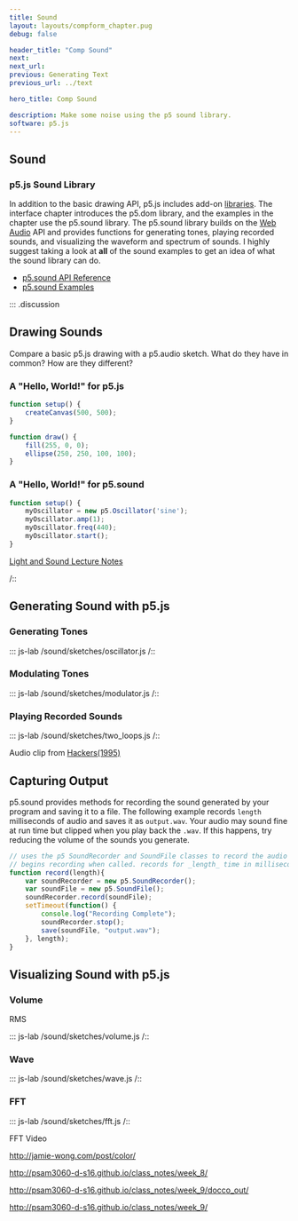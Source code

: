 ```yaml
---
title: Sound
layout: layouts/compform_chapter.pug
debug: false

header_title: "Comp Sound"
next: 
next_url: 
previous: Generating Text
previous_url: ../text

hero_title: Comp Sound

description: Make some noise using the p5 sound library.
software: p5.js
---
```


## Sound


### p5.js Sound Library

In addition to the basic drawing API, p5.js includes add-on [libraries](https://p5js.org/libraries/). The interface chapter introduces the p5.dom library, and the examples in the chapter use the p5.sound library. The p5.sound library builds on the [Web Audio](https://developer.mozilla.org/en-US/docs/Web/API/Web_Audio_API) API and provides functions for generating tones, playing recorded sounds, and visualizing the waveform and spectrum of sounds. I highly suggest taking a look at **all** of the sound examples to get an idea of what the sound library can do.



- [p5.sound API Reference](https://p5js.org/reference/#/libraries/p5.sound)
- [p5.sound Examples](https://p5js.org/examples/)

::: .discussion

## Drawing Sounds

Compare a basic p5.js drawing with a p5.audio sketch. What do they have in common? How are they different?


### A "Hello, World!" for p5.js

```javascript
function setup() {
    createCanvas(500, 500);
}

function draw() {
    fill(255, 0, 0);
    ellipse(250, 250, 100, 100);
}
```

### A "Hello, World!" for p5.sound

```javascript
function setup() {
    myOscillator = new p5.Oscillator('sine');
    myOscillator.amp(1);
    myOscillator.freq(440);
    myOscillator.start();
}
```

[Light and Sound Lecture Notes](./light_and_sound.html)


/::






## Generating Sound with p5.js

### Generating Tones
::: js-lab
/sound/sketches/oscillator.js
/::

### Modulating Tones
::: js-lab
/sound/sketches/modulator.js
/::

### Playing Recorded Sounds
::: js-lab
/sound/sketches/two_loops.js
/::

Audio clip from [Hackers(1995)](http://www.imdb.com/title/tt0113243/)


## Capturing Output

p5.sound provides methods for recording the sound generated by your program and saving it to a file. The following example records `length` milliseconds of audio and saves it as `output.wav`. Your audio may sound fine at run time but clipped when you play back the `.wav`. If this happens, try reducing the volume of the sounds you generate. 

```javascript
// uses the p5 SoundRecorder and SoundFile classes to record the audio output.
// begins recording when called. records for _length_ time in milliseconds.
function record(length){
    var soundRecorder = new p5.SoundRecorder();
    var soundFile = new p5.SoundFile();
    soundRecorder.record(soundFile);
    setTimeout(function() {
        console.log("Recording Complete");
        soundRecorder.stop();
        save(soundFile, "output.wav");
    }, length);
}
```

## Visualizing Sound with p5.js



### Volume

RMS

::: js-lab
/sound/sketches/volume.js
/::

### Wave

::: js-lab
/sound/sketches/wave.js
/::


### FFT

::: js-lab
/sound/sketches/fft.js
/::







FFT Video



http://jamie-wong.com/post/color/

http://psam3060-d-s16.github.io/class_notes/week_8/

http://psam3060-d-s16.github.io/class_notes/week_9/docco_out/

http://psam3060-d-s16.github.io/class_notes/week_9/